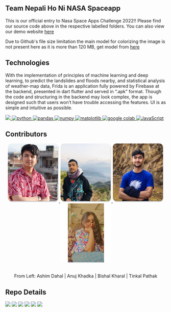 ## Team Nepali Ho Ni NASA Spaceapp
This is our official entry to Nasa Space Apps Challenge 2022!!
Please find our source code above in the respective labelled folders. You can also view our demo website [here](https://jovai.netlify.app)


Due to Github's file size limitation the main model for colorizing the image is not present here as it is more than 120 MB, get model from [here](https://drive.google.com/file/d/1tsgAa2qMVu2M48yPdghUBh1LVKYZgwfk/view?usp=sharing)


## Technologies
With the implementation of principles of machine learning and deep learning, to predict the landslides and floods nearby, and statistical analysis of weather-map data, Frida is an application fully powered by Firebase at the backend, presented in dart flutter and served in “.apk” format. Though the code and structuring in the backend may look complex, the app is designed such that users won’t have trouble accessing the features. UI is as simple and intuitive as possible.

   
<p align="left">
    <a href="https://pytorch.org/" target="_blank" rel="noreferrer">
        <img src="https://img.shields.io/badge/pytorch-EE4C2C?style=for-the-badge&logo=PyTorch&logoColor=white" />
    </a>
    <a href="https://www.python.org" target="_blank" rel="noreferrer">
        <img src="https://img.shields.io/badge/Python-FFD43B?style=for-the-badge&logo=python&logoColor=blue"
            alt="python" />
    </a>                                                                                                      
    <a href="https://pandas.pydata.org/" target="_blank" rel="noreferrer">
        <img src="https://img.shields.io/badge/pandas-150458?style=for-the-badge&logo=pandas&logoColor=white" alt="pandas"/>
    </a>
    <a href="https://numpy.org/" target="_blank" rel="noreferrer">
        <img src="https://img.shields.io/badge/numpy-013243?style=for-the-badge&logo=numpy&logoColor=white"  alt="numpy"/>
    </a>
    <a href="https://matplotlib.org/" target="_blank" rel="noreferrer">
        <img src="https://img.shields.io/badge/matplotlib-EE4C2C?style=for-the-badge&logo=matPlotLib&logoColor=white"  alt="matplotlib"/>
    </a>                                                                                                                
    <a href="https://colab.research.google.com/" target="_blank" rel="noreferrer">
        <img src="https://img.shields.io/badge/google%20colab-F9AB00?style=for-the-badge&logo=googlecolab&logoColor=white"  alt="google colab"/>
    </a>
    <a href="https://www.javascript.com/" target="_blank" rel="noreferrer">
        <img src="https://img.shields.io/badge/javascript-f0db4f?style=for-the-badge&logo=googlecolab&logoColor=323330"  alt="JavaScript"/>
    </a>
</p>
                                                                                                                                 
## Contributors
<div align="center">
<a href="https://github.com/ashimdahal" target="_blank" rel="noreferrer">
    <img src="/images/Ashim%20Dahal.png" width="161" height="185"/>
</a>
<span>
<a href="https://github.com/Anuj-Khadka" target="_blank" rel="noreferrer" >
    <img src="/images/Anuj Khadka.png" width="161" height="185"/>
</a>
<a href="https://github.com/kbshal" target="_blank" rel="noreferrer">
    <img src="/images/Bishal%20Kharal.png" width="161" height="185"/>
</a>
<a href="https://www.linkedin.com/in/tinkal-pathak-53181420b/" target="_blank" rel="noreferrer">
    <img src="/images/tinkal.jpg" width="161" height="185"/>
</a>   
   
<br>From Left: Ashim Dahal | Anuj Khadka | Bishal Kharal | Tinkal Pathak
</div>                     

## Repo Details
 <p align="left">
    <img src="https://img.shields.io/github/contributors/kbshal/Nepali-Ho-Ni_NASA-spaceapp?style=for-the-badge" />
    <img src="https://img.shields.io/github/last-commit/kbshal/Nepali-Ho-Ni_NASA-spaceapp?style=for-the-badge" />
    <img src="https://img.shields.io/github/forks/kbshal/Nepali-Ho-Ni_NASA-spaceapp?style=for-the-badge" />
    <img src="https://img.shields.io/github/issues/kbshal/Nepali-Ho-Ni_NASA-spaceapp?style=for-the-badge" />
    <img src="https://img.shields.io/github/issues-pr-closed/kbshal/Nepali-Ho-Ni_NASA-spaceapp?style=for-the-badge" />
    <img src="https://img.shields.io/github/commit-activity/w/kbshal/Nepali-Ho-Ni_NASA-spaceapp?style=for-the-badge" />                                                                                                               
</p>
